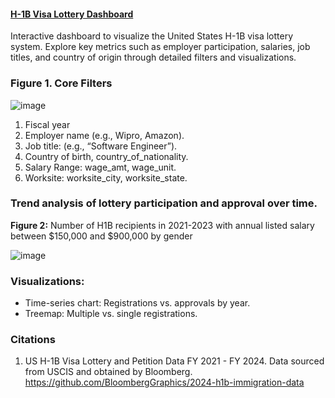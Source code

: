 #### [H-1B Visa Lottery Dashboard](https://leoncensh-h1b-visa-trends.hf.space) 

Interactive dashboard to visualize the United States H-1B visa lottery system. Explore key metrics such as employer participation, salaries, job titles, and country of origin through detailed filters and visualizations. 

### Figure 1. Core Filters

![image](https://github.com/user-attachments/assets/b7da1540-3a9f-422a-a325-2f7d1026b93f)

1. Fiscal year
2. Employer name (e.g., Wipro, Amazon).
3. Job title: (e.g., “Software Engineer”).
4. Country of birth, country_of_nationality.
5. Salary Range: wage_amt, wage_unit.
6. Worksite: worksite_city, worksite_state.

### Trend analysis of lottery participation and approval over time.
**Figure 2:** Number of H1B recipients in 2021-2023 with annual listed salary between $150,000 and $900,000  by gender

![image](https://github.com/user-attachments/assets/5d2fea0f-1278-457a-bcee-9d129073be2e)

### Visualizations:
- Time-series chart: Registrations vs. approvals by year.
- Treemap: Multiple vs. single registrations.

### Citations

1. US H-1B Visa Lottery and Petition Data FY 2021 - FY 2024. Data sourced from USCIS and obtained by Bloomberg.  https://github.com/BloombergGraphics/2024-h1b-immigration-data
